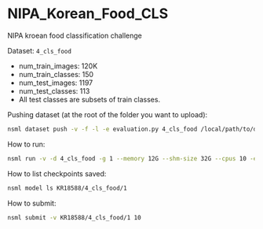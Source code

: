 # NIPA_Korean_Food_CLS
NIPA kroean food classification challenge

Dataset: `4_cls_food`
* num_train_images: 120K
* num_train_classes: 150
* num_test_images: 1197
* num_test_classes: 113
* All test classes are subsets of train classes.

Pushing dataset (at the root of the folder you want to upload):

```bash
nsml dataset push -v -f -l -e evaluation.py 4_cls_food /local/path/to/dataset/
```

How to run:

```bash
nsml run -v -d 4_cls_food -g 1 --memory 12G --shm-size 32G --cpus 10 -e main.py
```

How to list checkpoints saved:

```bash
nsml model ls KR18588/4_cls_food/1
```

How to submit:

```bash
nsml submit -v KR18588/4_cls_food/1 10
```
